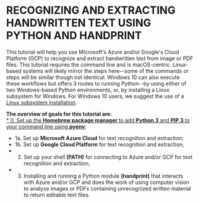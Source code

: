 # RECOGNIZING AND EXTRACTING HANDWRITTEN TEXT USING PYTHON AND HANDPRINT
This tutorial will help you use Microsoft's Azure and/or Google's Cloud Platform (GCP) to recognize and extract handwritten text from image or PDF files.
This tutorial requires the command line and is macOS-centric. 
Linux-based systems will likely mirror the steps here--some of the commands or steps will be similar though not identical. 
Windows 10 can also execute these workflows but offers 3 routes to running Python--by using either of two Windows-based Python environments, or, by installing a Linux subsystem for Windows. For Windows 10 users, we suggest the use of a [Linux subsystem installation](https://realpython.com/installing-python/).

**The overview of goals for this tutorial are:**<br/>
[* 0.  Set up the **Homebrew package manager** to add **Python 3** and **PIP 3** to your command line using **pyenv**](step_0_cli.md);
* 1a. Set up **Microsoft Azure Cloud** for text recognition and extraction;
* 1b. Set up **Google Cloud Platform** for text recognition and extraction;
* 2.  Set up your shell **(PATH)** for connecting to Azure and/or GCP for text recognition and extraction;
* 3.  Installing and running a Python module **(handprint)** that interacts with Azure and/or GCP and does the work of using computer vision to analyze images or PDFs containing unrecognized written material to return editable text files. 
